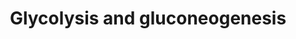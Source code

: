 ---
annotations:
- type: Pathway Ontology
  value: glycolysis pathway
- type: Pathway Ontology
  value: classic metabolic pathway
authors:
- MaintBot
- AlexanderPico
- LWackers
- Egonw
- Eweitz
description: ''
last-edited: 2021-05-15
organisms:
- Danio rerio
redirect_from:
- /index.php/Pathway:WP1356
- /instance/WP1356
schema-jsonld:
- '@context': https://schema.org/
  '@id': https://wikipathways.github.io/pathways/WP1356.html
  '@type': Dataset
  creator:
    '@type': Organization
    name: WikiPathways
  description: ''
  keywords:
  - 2-Phosphoglyceric acid
  - Oxalacetic acid
  - aldob
  - aldoc
  - pkm2a
  - eno3
  - dldh
  - LDHC
  - PDHA1a
  - tpi1b
  - LDHAL6B
  - LOC570106
  - got1
  - Acetyl-CoA
  - PGAM1b
  - PGK2
  - PGAM1a
  - eno1
  - Dihydroxyacetone Phosphate
  - pgam2
  - fbp2
  - ENO1B
  - pdk1
  - Pyruvic acid
  - Glucose-1-phosphate
  - zgc:64133
  - Glyceric acid 1,3-biphosphate
  - PFKPb
  - g6pca.1
  - FBP1a
  - Glucose-6-phosphate
  - Glucose
  - phkg1a
  - Glyceraldehyde-3-phosphate
  - PDHA1b
  - ldha
  - PFKMa
  - pdhb
  - zgc:66110
  - PFKPa
  - Lactate
  - L-Aspartic acid
  - 3-Phosphoglyceric acid
  - gapdhs
  - pck1
  - mdh1b
  - GAPD
  - dlat
  - GOT2a
  - hk2
  - GPIb
  - FBP1b
  - pc
  - PFKMb
  - Fructose-6-phosphate
  - GOT2b
  - pkm2b
  - pgk1
  - TCA Cycle
  - aldocl
  - GPIa
  - LDHB
  - gapdh
  - hk1
  - eno2
  - gck
  - Phosphoenolpyruvate
  - Fructose-1,6-biphosphate
  - pklr
  - Glycogen
  - Malate
  - PDHA2
  license: CC0
  name: Glycolysis and gluconeogenesis
seo: CreativeWork
title: Glycolysis and gluconeogenesis
wpid: WP1356
---